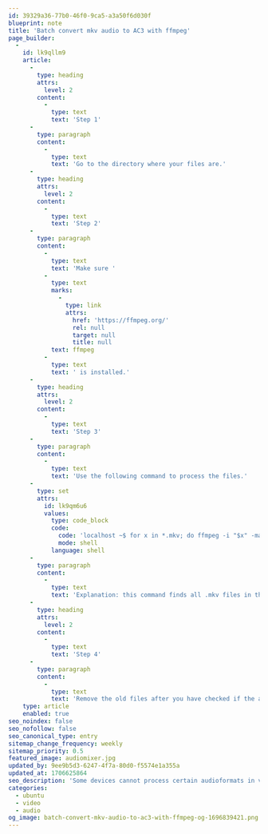 ```yaml
---
id: 39329a36-77b0-46f0-9ca5-a3a50f6d030f
blueprint: note
title: 'Batch convert mkv audio to AC3 with ffmpeg'
page_builder:
  -
    id: lk9qllm9
    article:
      -
        type: heading
        attrs:
          level: 2
        content:
          -
            type: text
            text: 'Step 1'
      -
        type: paragraph
        content:
          -
            type: text
            text: 'Go to the directory where your files are.'
      -
        type: heading
        attrs:
          level: 2
        content:
          -
            type: text
            text: 'Step 2'
      -
        type: paragraph
        content:
          -
            type: text
            text: 'Make sure '
          -
            type: text
            marks:
              -
                type: link
                attrs:
                  href: 'https://ffmpeg.org/'
                  rel: null
                  target: null
                  title: null
            text: ffmpeg
          -
            type: text
            text: ' is installed.'
      -
        type: heading
        attrs:
          level: 2
        content:
          -
            type: text
            text: 'Step 3'
      -
        type: paragraph
        content:
          -
            type: text
            text: 'Use the following command to process the files.'
      -
        type: set
        attrs:
          id: lk9qm6u6
          values:
            type: code_block
            code:
              code: 'localhost ~$ for x in *.mkv; do ffmpeg -i "$x" -map 0:v -map 0:a:0 -map 0:s -c copy -c:a ac3 -b:a 640k "ac3-$x"; done'
              mode: shell
            language: shell
      -
        type: paragraph
        content:
          -
            type: text
            text: 'Explanation: this command finds all .mkv files in the current directory and converts the first audio stream to ac3 with a bit rate of 640k. The files are renamed with an “ac3-” prefix, so you can compare the result.'
      -
        type: heading
        attrs:
          level: 2
        content:
          -
            type: text
            text: 'Step 4'
      -
        type: paragraph
        content:
          -
            type: text
            text: 'Remove the old files after you have checked if the audio is still correct and synced to the video. Enjoy your video files.'
    type: article
    enabled: true
seo_noindex: false
seo_nofollow: false
seo_canonical_type: entry
sitemap_change_frequency: weekly
sitemap_priority: 0.5
featured_image: audiomixer.jpg
updated_by: 9ee9b5d3-6247-4f7a-80d0-f5574e1a355a
updated_at: 1706625864
seo_description: 'Some devices cannot process certain audioformats in video files. Here’s a quick command to batch convert these files with ffmpeg.'
categories:
  - ubuntu
  - video
  - audio
og_image: batch-convert-mkv-audio-to-ac3-with-ffmpeg-og-1696839421.png
---
```

